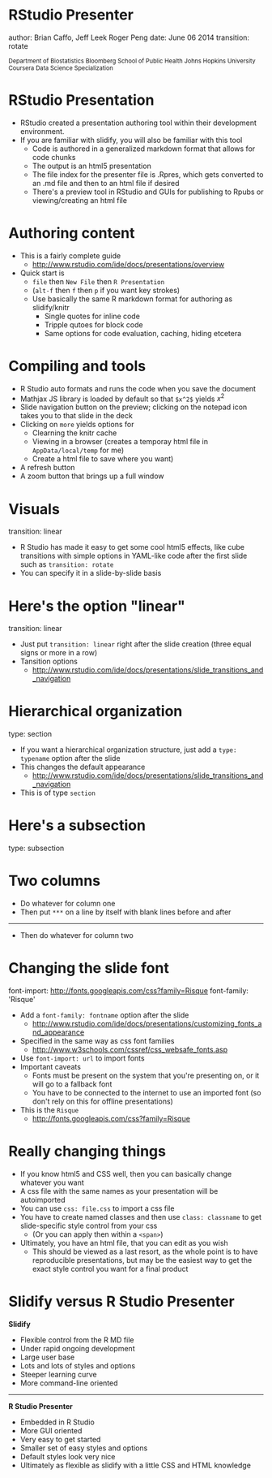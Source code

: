 RStudio Presenter
===
author: Brian Caffo, Jeff Leek Roger Peng
date: June 06 2014
transition: rotate

<small> 
Department of Biostatistics   
Bloomberg School of Public Health   
Johns Hopkins University   
Coursera Data Science Specialization
</small>


RStudio Presentation
===
- RStudio created a presentation authoring tool within their
development environment. 
- If you are familiar with slidify, you will also be familiar with this tool
    - Code is authored in a generalized markdown format that allows for code chunks
    - The output is an html5 presentation 
    - The file index for the presenter file is .Rpres, which gets converted to an .md file and then to an html file if desired
    - There's a preview tool in RStudio and GUIs for publishing to Rpubs or viewing/creating an html file

Authoring content
===
- This is a fairly complete guide
    - http://www.rstudio.com/ide/docs/presentations/overview
- Quick start is
    - `file` then `New File` then `R Presentation`
    - (`alt-f` then `f` then `p` if you want key strokes)
    - Use basically the same R markdown format for authoring as slidify/knitr
        - Single quotes for inline code
        - Tripple qutoes for block code
        - Same options for code evaluation, caching, hiding etcetera

Compiling and tools
===
- R Studio auto formats and runs the code when you save the document
- Mathjax JS library is loaded by default so that `$x^2$` yields $x^2$
- Slide navigation button on the preview; clicking on the notepad icon takes you to that slide in the deck
- Clicking on `more` yields options for
    - Clearning the knitr cache
    - Viewing in a browser (creates a temporay html file in `AppData/local/temp` for me)
    - Create a html file to save where you want)
- A refresh button 
- A zoom button that brings up a full window

Visuals
===
transition: linear

- R Studio has made it easy to get some cool html5 effects, like cube transitions
with simple options in YAML-like code after the first slide such as
`transition: rotate`
- You can specify it in a slide-by-slide basis

Here's the option "linear"
===
transition: linear

- Just put `transition: linear` right after the slide creation (three equal signs or more in a row)
- Tansition options 
    - http://www.rstudio.com/ide/docs/presentations/slide_transitions_and_navigation

Hierarchical organization
===
type: section
- If you want a hierarchical organization structure, just add a `type: typename` option after the slide
- This changes the default appearance
    - http://www.rstudio.com/ide/docs/presentations/slide_transitions_and_navigation
- This is of type `section`

Here's a subsection
===
type: subsection

Two columns
===
- Do whatever for column one
- Then put `***` on a line by itself with blank lines before and after

***

- Then do whatever for column two


Changing the slide font
==========================================================
font-import: http://fonts.googleapis.com/css?family=Risque
font-family: 'Risque'

- Add a `font-family: fontname` option after the slide
    - http://www.rstudio.com/ide/docs/presentations/customizing_fonts_and_appearance
- Specified in the same way as css font families
    - http://www.w3schools.com/cssref/css_websafe_fonts.asp
- Use `font-import: url` to import fonts
- Important caveats
    - Fonts must be present on the system that you're presenting on, or it will go to a fallback font
    - You have to be connected to the internet to use an imported font (so don't rely on this for offline presentations)
- This is the `Risque` 
    - http://fonts.googleapis.com/css?family=Risque
    
Really changing things 
===
- If you know html5 and CSS well, then you can basically change whatever you want
- A css file with the same names as your presentation will be autoimported 
- You can use `css: file.css` to import a css file 
- You have to create named classes and then use `class: classname` to get slide-specific style control from your css
    - (Or you can apply then within a `<span>`)
- Ultimately, you have an html file, that you can edit as you wish
    - This should be viewed as a last resort, as the whole point is to have reproducible presentations, but may be the easiest way to get the exact style control you want for a final product

Slidify versus R Studio Presenter
===
**Slidify**
- Flexible control from the R MD file
- Under rapid ongoing development
- Large user base
- Lots and lots of styles and options
- Steeper learning curve
- More command-line oriented

***
**R Studio Presenter**
- Embedded in R Studio
- More GUI oriented
- Very easy to get started
- Smaller set of easy styles and options
- Default styles look very nice
- Ultimately as flexible as slidify with a little CSS and HTML knowledge
